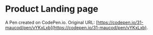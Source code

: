 # Product Landing page

A Pen created on CodePen.io. Original URL: [https://codepen.io/31-maucod/pen/vYKxLxb](https://codepen.io/31-maucod/pen/vYKxLxb).


